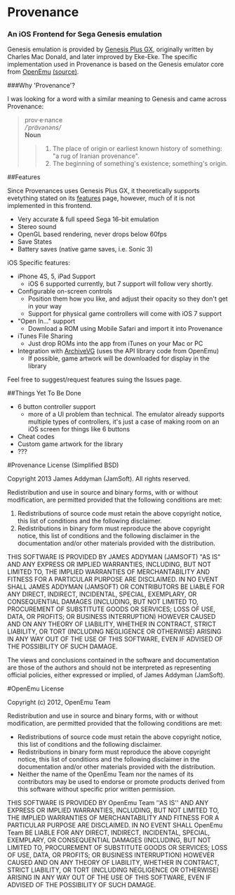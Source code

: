# Provenance
### An iOS Frontend for Sega Genesis emulation

Genesis emulation is provided by [Genesis Plus GX](http://code.google.com/p/genplus-gx/), originally written by Charles Mac Donald, and later improved by Eke-Eke. The specific implementation used in Provenance is based on the Genesis emulator core from [OpenEmu](http://openemu.org) [(source)](http://github.com/OpenEmu).

###Why 'Provenance'?

I was looking for a word with a similar meaning to Genesis and came across Provenance:

> prov·e·nance  
> */ˈprävənəns/*  
> **Noun**  
> > 1. The place of origin or earliest known history of something: "a rug of Iranian provenance".  
> > 2. The beginning of something's existence; something's origin.

##Features

Since Provenances uses Genesis Plus GX, it theoretically supports evetything stated on its [features](http://code.google.com/p/genplus-gx/wiki/Features) page, however, much of it is not implemented in this frontend.

- Very accurate & full speed Sega 16-bit emulation
- Stereo sound
- OpenGL based rendering, never drops below 60fps
- Save States
- Battery saves (native game saves, i.e. Sonic 3)

iOS Specific features:

- iPhone 4S, 5, iPad Support
	- iOS 6 supported currently, but 7 support will follow very shortly.
- Configurable on-screen controls
    - Position them how you like, and adjust their opacity so they don't get in your way
	- Support for physical game controllers will come with iOS 7 support
- "Open In..." support
    - Download a ROM using Mobile Safari and import it into Provenance
- iTunes File Sharing
    - Just drop ROMs into the app from iTunes on your Mac or PC
- Integration with [ArchiveVG](http://archive.vg) (uses the API library code from OpenEmu)
    - If possible, game artwork will be downloaded for display in the library

Feel free to suggest/request features suing the Issues page.

##Things Yet To Be Done

- 6 button controller support
    - more of a UI problem than technical. The emulator already supports multiple types of controllers, it's just a case of making room on an iOS screen for things like 6 buttons
- Cheat codes
- Custom game artwork for the library
- ???

#Provenance License (Simplified BSD)

Copyright 2013 James Addyman (JamSoft). All rights reserved.

Redistribution and use in source and binary forms, with or without modification, are
permitted provided that the following conditions are met:

1. Redistributions of source code must retain the above copyright notice, this list of conditions and the following disclaimer.
2. Redistributions in binary form must reproduce the above copyright notice, this list of conditions and the following disclaimer in the documentation and/or other materials provided with the distribution.

THIS SOFTWARE IS PROVIDED BY JAMES ADDYMAN (JAMSOFT) "AS IS" AND ANY EXPRESS OR IMPLIED
WARRANTIES, INCLUDING, BUT NOT LIMITED TO, THE IMPLIED WARRANTIES OF MERCHANTABILITY AND
FITNESS FOR A PARTICULAR PURPOSE ARE DISCLAIMED. IN NO EVENT SHALL JAMES ADDYMAN (JAMSOFT) OR
CONTRIBUTORS BE LIABLE FOR ANY DIRECT, INDIRECT, INCIDENTAL, SPECIAL, EXEMPLARY, OR
CONSEQUENTIAL DAMAGES (INCLUDING, BUT NOT LIMITED TO, PROCUREMENT OF SUBSTITUTE GOODS OR
SERVICES; LOSS OF USE, DATA, OR PROFITS; OR BUSINESS INTERRUPTION) HOWEVER CAUSED AND ON
ANY THEORY OF LIABILITY, WHETHER IN CONTRACT, STRICT LIABILITY, OR TORT (INCLUDING
NEGLIGENCE OR OTHERWISE) ARISING IN ANY WAY OUT OF THE USE OF THIS SOFTWARE, EVEN IF
ADVISED OF THE POSSIBILITY OF SUCH DAMAGE.

The views and conclusions contained in the software and documentation are those of the
authors and should not be interpreted as representing official policies, either expressed
or implied, of James Addyman (JamSoft).

#OpenEmu License

Copyright (c) 2012, OpenEmu Team

Redistribution and use in source and binary forms, with or without
modification, are permitted provided that the following conditions are met:

- Redistributions of source code must retain the above copyright notice, this list of conditions and the following disclaimer.
- Redistributions in binary form must reproduce the above copyright notice, this list of conditions and the following disclaimer in the documentation and/or other materials provided with the distribution.
- Neither the name of the OpenEmu Team nor the names of its contributors may be used to endorse or promote products derived from this software without specific prior written permission.

THIS SOFTWARE IS PROVIDED BY OpenEmu Team ''AS IS'' AND ANY
EXPRESS OR IMPLIED WARRANTIES, INCLUDING, BUT NOT LIMITED TO, THE IMPLIED
WARRANTIES OF MERCHANTABILITY AND FITNESS FOR A PARTICULAR PURPOSE ARE
DISCLAIMED. IN NO EVENT SHALL OpenEmu Team BE LIABLE FOR ANY
DIRECT, INDIRECT, INCIDENTAL, SPECIAL, EXEMPLARY, OR CONSEQUENTIAL DAMAGES
(INCLUDING, BUT NOT LIMITED TO, PROCUREMENT OF SUBSTITUTE GOODS OR SERVICES;
LOSS OF USE, DATA, OR PROFITS; OR BUSINESS INTERRUPTION) HOWEVER CAUSED AND
ON ANY THEORY OF LIABILITY, WHETHER IN CONTRACT, STRICT LIABILITY, OR TORT
(INCLUDING NEGLIGENCE OR OTHERWISE) ARISING IN ANY WAY OUT OF THE USE OF THIS
SOFTWARE, EVEN IF ADVISED OF THE POSSIBILITY OF SUCH DAMAGE.